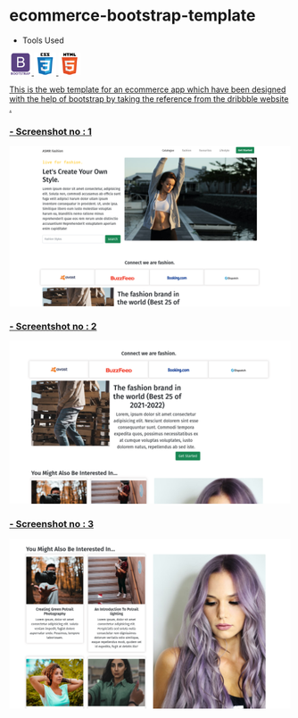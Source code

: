 # ecommerce-bootstrap-template

- Tools Used 

<p align="left"> <a href="https://getbootstrap.com" target="_blank"> <img src="https://raw.githubusercontent.com/devicons/devicon/master/icons/bootstrap/bootstrap-plain-wordmark.svg" alt="bootstrap" width="40" height="40"/> </a> <a href="https://www.w3schools.com/css/" target="_blank"> <img src="https://raw.githubusercontent.com/devicons/devicon/master/icons/css3/css3-original-wordmark.svg" alt="css3" width="40" height="40"/> </a> <a href="https://www.w3.org/html/" target="_blank"> <img src="https://raw.githubusercontent.com/devicons/devicon/master/icons/html5/html5-original-wordmark.svg" alt="html5" width="40" height="40"/> </p>

This is the web template for an ecommerce app which have been designed with the help of bootstrap by taking the reference
from the dribbble website .

### - Screenshot no : 1

![Image](https://raw.githubusercontent.com/Sonu-Hansda/ecommerce-bootstrap-template/main/scrshot1.png)

### - Screentshot no : 2

![Image](https://raw.githubusercontent.com/Sonu-Hansda/ecommerce-bootstrap-template/main/scrshot2.png)

### - Screenshot no : 3

![Image](https://raw.githubusercontent.com/Sonu-Hansda/ecommerce-bootstrap-template/main/scrshot3.png)
